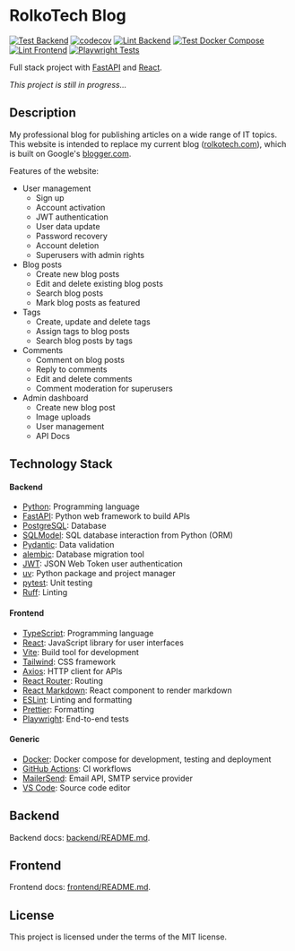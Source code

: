 # RolkoTech Blog

[![Test Backend](https://github.com/rolkotaki/rolkotech-blog/actions/workflows/test_backend.yml/badge.svg)](https://github.com/rolkotaki/rolkotech-blog/actions/workflows/test_backend.yml)
[![codecov](https://codecov.io/gh/rolkotaki/rolkotech-blog/graph/badge.svg?token=UYP0CNGWGI)](https://codecov.io/gh/rolkotaki/rolkotech-blog)
[![Lint Backend](https://github.com/rolkotaki/rolkotech-blog/actions/workflows/lint_backend.yml/badge.svg)](https://github.com/rolkotaki/rolkotech-blog/actions/workflows/lint_backend.yml)
[![Test Docker Compose](https://github.com/rolkotaki/rolkotech-blog/actions/workflows/test_docker_compose.yml/badge.svg)](https://github.com/rolkotaki/rolkotech-blog/actions/workflows/test_docker_compose.yml)
[![Lint Frontend](https://github.com/rolkotaki/rolkotech-blog/actions/workflows/lint_frontend.yml/badge.svg)](https://github.com/rolkotaki/rolkotech-blog/actions/workflows/lint_frontend.yml)
[![Playwright Tests](https://github.com/rolkotaki/rolkotech-blog/actions/workflows/playwright.yml/badge.svg)](https://github.com/rolkotaki/rolkotech-blog/actions/workflows/playwright.yml)

Full stack project with [FastAPI](https://fastapi.tiangolo.com/) and [React](https://react.dev/).

_This project is still in progress..._

## Description

My professional blog for publishing articles on a wide range of IT topics. This website is intended to replace my current blog ([rolkotech.com](https://rolkotech.com/)), which is built on Google's [blogger.com](https://www.blogger.com/).

Features of the website:

- User management
  - Sign up
  - Account activation
  - JWT authentication
  - User data update
  - Password recovery
  - Account deletion
  - Superusers with admin rights
- Blog posts
  - Create new blog posts
  - Edit and delete existing blog posts
  - Search blog posts
  - Mark blog posts as featured
- Tags
  - Create, update and delete tags
  - Assign tags to blog posts
  - Search blog posts by tags
- Comments
  - Comment on blog posts
  - Reply to comments
  - Edit and delete comments
  - Comment moderation for superusers
- Admin dashboard
  - Create new blog post
  - Image uploads
  - User management
  - API Docs

## Technology Stack

#### Backend

- [Python](https://www.python.org/): Programming language
- [FastAPI](https://fastapi.tiangolo.com/): Python web framework to build APIs
- [PostgreSQL](https://www.postgresql.org/): Database
- [SQLModel](https://sqlmodel.tiangolo.com/): SQL database interaction from Python (ORM)
- [Pydantic](https://docs.pydantic.dev/latest/): Data validation
- [alembic](https://alembic.sqlalchemy.org/en/latest/): Database migration tool
- [JWT](https://jwt.io/introduction): JSON Web Token user authentication
- [uv](https://docs.astral.sh/uv/): Python package and project manager
- [pytest](https://docs.pytest.org/en/stable/): Unit testing
- [Ruff](https://docs.astral.sh/ruff/linter/): Linting

#### Frontend

- [TypeScript](https://www.typescriptlang.org/): Programming language
- [React](https://react.dev/): JavaScript library for user interfaces
- [Vite](https://vite.dev/): Build tool for development
- [Tailwind](https://tailwindcss.com/): CSS framework
- [Axios](https://axios-http.com/): HTTP client for APIs
- [React Router](https://reactrouter.com/): Routing
- [React Markdown](https://www.npmjs.com/package/react-markdown): React component to render markdown
- [ESLint](https://eslint.org/): Linting and formatting
- [Prettier](https://prettier.io/): Formatting
- [Playwright](https://playwright.dev/): End-to-end tests

#### Generic

- [Docker](https://www.docker.com/): Docker compose for development, testing and deployment
- [GitHub Actions](https://docs.github.com/en/actions): CI workflows
- [MailerSend](https://www.mailersend.com/): Email API, SMTP service provider
- [VS Code](https://code.visualstudio.com/): Source code editor

## Backend

Backend docs: [backend/README.md](./backend/README.md).

## Frontend

Frontend docs: [frontend/README.md](./frontend/README.md).

## License

This project is licensed under the terms of the MIT license.
